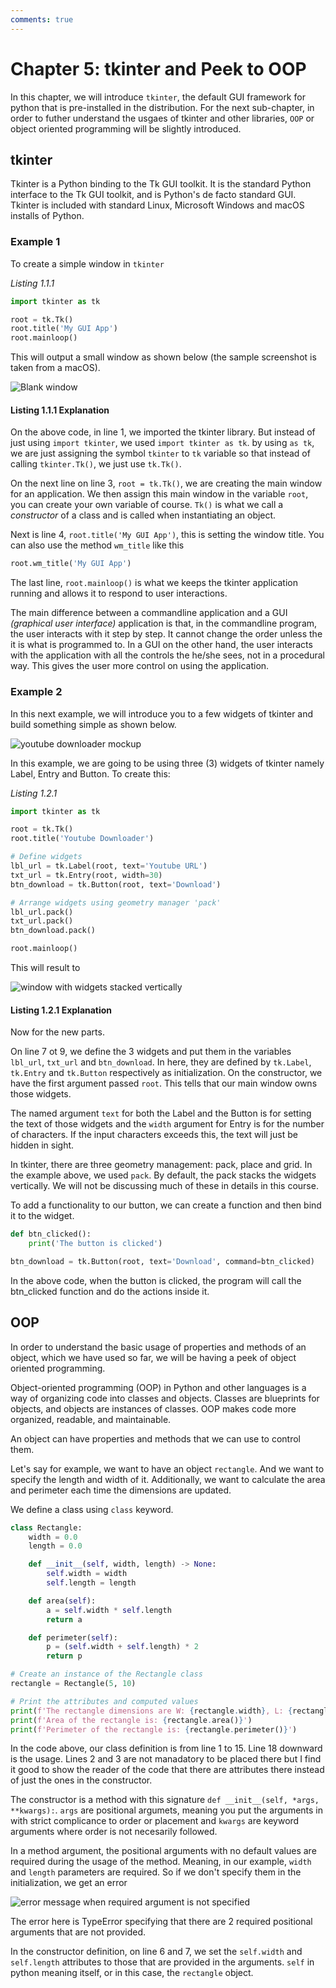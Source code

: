 ```yaml
---
comments: true
---
```


# Chapter 5: tkinter and Peek to OOP

In this chapter, we will introduce `tkinter`, the default GUI framework for python that is pre-installed in the distribution. For the next sub-chapter, in order to futher understand the usgaes of tkinter and other libraries, `OOP` or object oriented programming will be slightly introduced.

## tkinter

Tkinter is a Python binding to the Tk GUI toolkit. It is the standard Python interface to the Tk GUI toolkit, and is Python's de facto standard GUI. Tkinter is included with standard Linux, Microsoft Windows and macOS installs of Python.

### Example 1

To create a simple window in `tkinter`

_Listing 1.1.1_

```py
import tkinter as tk

root = tk.Tk()
root.title('My GUI App')
root.mainloop()
```

This will output a small window as shown below (the sample screenshot is taken from a macOS).

![Blank window](./chapter5/tkinter1/tkinter1.png)

#### Listing 1.1.1 Explanation

On the above code, in line 1, we imported the tkinter library. But instead of just using `import tkinter`, we used `import tkinter as tk`.
by using `as tk`, we are just assigning the symbol `tkinter` to `tk` variable so that instead of calling `tkinter.Tk()`, we just use `tk.Tk()`.

On the next line on line 3, `root = tk.Tk()`, we are creating the main window for an application. We then assign this main window in the variable `root`,
you can create your own variable of course. `Tk()` is what we call a _constructor_ of a class and is called when instantiating an object.

Next is line 4, `root.title('My GUI App')`, this is setting the window title. You can also use the method `wm_title` like this

```py
root.wm_title('My GUI App')
```

The last line, `root.mainloop()` is what we keeps the tkinter application running and allows it to respond to user interactions.

The main difference between a commandline application and a GUI _(graphical user interface)_ application is that, in the commandline program,
the user interacts with it step by step. It cannot change the order unless the it is what is programmed to. In a GUI on the other hand, the user
interacts with the application with all the controls the he/she sees, not in a procedural way. This gives the user more control on using
the application.

### Example 2

In this next example, we will introduce you to a few widgets of tkinter and build something simple as shown below.

![youtube downloader mockup](./chapter5//tkinter2/mockup1.png)

In this example, we are going to be using three (3) widgets of tkinter namely Label, Entry and Button. To create this:

_Listing 1.2.1_

```py
import tkinter as tk

root = tk.Tk()
root.title('Youtube Downloader')

# Define widgets
lbl_url = tk.Label(root, text='Youtube URL')
txt_url = tk.Entry(root, width=30)
btn_download = tk.Button(root, text='Download')

# Arrange widgets using geometry manager 'pack'
lbl_url.pack()
txt_url.pack()
btn_download.pack()

root.mainloop()
```

This will result to

![window with widgets stacked vertically](./chapter5//tkinter2/tkinter2.png)

#### Listing 1.2.1 Explanation

Now for the new parts.

On line 7 ot 9, we define the 3 widgets and put them in the variables `lbl_url`, `txt_url` and `btn_download`. In here, they are defined
by `tk.Label`, `tk.Entry` and `tk.Button` respectively as initialization. On the constructor, we have the first argument passed `root`.
This tells that our main window owns those widgets.

The named argument `text` for both the Label and the Button is for setting the text of those widgets and the `width` argument for Entry is for the number of characters. If the input characters exceeds this, the text will just be hidden in sight.

In tkinter, there are three geometry management: pack, place and grid. In the example above, we used `pack`. By default, the pack stacks the widgets vertically. We will not be discussing much of these in details in this course.

To add a functionality to our button, we can create a function and then bind it to the widget.

```py
def btn_clicked():
    print('The button is clicked')

btn_download = tk.Button(root, text='Download', command=btn_clicked)
```

In the above code, when the button is clicked, the program will call the btn_clicked function and do the actions inside it.

## OOP

In order to understand the basic usage of properties and methods of an object, which we have used so far, we will be having
a peek of object oriented programming.

Object-oriented programming (OOP) in Python and other languages is a way of organizing code into classes and objects.
Classes are blueprints for objects, and objects are instances of classes. OOP makes code more organized, readable, and maintainable.

An object can have properties and methods that we can use to control them.

Let's say for example, we want to have an object `rectangle`. And we want to specify the length and width of it. Additionally,
we want to calculate the area and perimeter each time the dimensions are updated.

We define a class using `class` keyword.

```py
class Rectangle:
    width = 0.0
    length = 0.0

    def __init__(self, width, length) -> None:
        self.width = width
        self.length = length

    def area(self):
        a = self.width * self.length
        return a

    def perimeter(self):
        p = (self.width + self.length) * 2
        return p

# Create an instance of the Rectangle class
rectangle = Rectangle(5, 10)

# Print the attributes and computed values
print(f'The rectangle dimensions are W: {rectangle.width}, L: {rectangle.length}')
print(f'Area of the rectangle is: {rectangle.area()}')
print(f'Perimeter of the rectangle is: {rectangle.perimeter()}')
```

In the code above, our class definition is from line 1 to 15. Line 18 downward is the usage.
Lines 2 and 3 are not manadatory to be placed there but I find it good to show the reader of the code that there are attributes there instead of just
the ones in the constructor.

The constructor is a method with this signature `def __init__(self, *args, **kwargs):`. `args` are positional argumets, meaning you put the arguments
in with strict complicance to order or placement and `kwargs` are keyword arguments where order is not necesarily followed.

In a method argument, the positional arguments with no default values are required during the usage of the method. Meaning, in our example,
`width` and `length` parameters are required. So if we don't specify them in the initialization, we get an error

![error message when required argument is not specified](./chapter5/class1/error1.png)

The error here is TypeError specifying that there are 2 required positional arguments that are not provided.

In the constructor definition, on line 6 and 7, we set the `self.width` and `self.length` attributes to those that are provided
in the arguments. `self` in python meaning itself, or in this case, the `rectangle` object.
